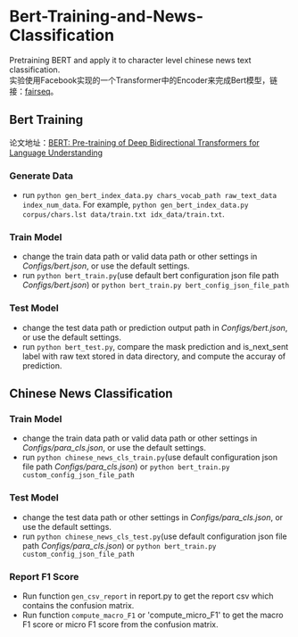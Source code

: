 # Bert-Training-and-News-Classification
Pretraining BERT and apply it to character level chinese news text classification.  
实验使用Facebook实现的一个Transformer中的Encoder来完成Bert模型，链接：[fairseq](https://github.com/pytorch/fairseq)。

## Bert Training
论文地址：[BERT: Pre-training of Deep Bidirectional Transformers for Language Understanding](https://arxiv.org/abs/1810.04805)

### Generate Data
* run `python gen_bert_index_data.py chars_vocab_path raw_text_data index_num_data`.  For example, `python gen_bert_index_data.py corpus/chars.lst data/train.txt idx_data/train.txt`.

### Train Model
* change the train data path or valid data path or other settings in *Configs/bert.json*, or use the default settings.
* run `python bert_train.py`(use default bert configuration json file path *Configs/bert.json*) or `python bert_train.py bert_config_json_file_path`

### Test Model
* change the test data path or prediction output path in *Configs/bert.json*, or use the default settings.
* run `python bert_test.py`, compare the mask prediction and is_next_sent label with raw text stored in data directory, and compute the accuray of prediction.

## Chinese News Classification
### Train Model
* change the train data path or valid data path or other settings in *Configs/para_cls.json*, or use the default settings.
* run `python chinese_news_cls_train.py`(use default configuration json file path *Configs/para_cls.json*) or `python bert_train.py custom_config_json_file_path`

### Test Model
* change the test data path or other settings in *Configs/para_cls.json*, or use the default settings.
* run `python chinese_news_cls_test.py`(use default configuration json file path *Configs/para_cls.json*) or `python bert_train.py custom_config_json_file_path`

### Report F1 Score
* Run function `gen_csv_report` in report.py to get the report csv which contains the confusion matrix.
* Run function `compute_macro_F1` or 'compute_micro_F1' to get the macro F1 score or micro F1 score from the confusion matrix.

